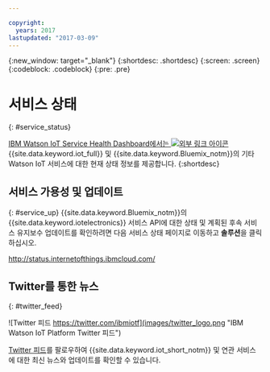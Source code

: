 ```yaml
---

copyright:
  years: 2017
lastupdated: "2017-03-09"
---
```


{:new_window: target="_blank"}
{:shortdesc: .shortdesc}
{:screen: .screen}
{:codeblock: .codeblock}
{:pre: .pre}

# 서비스 상태
{: #service_status}

[IBM Watson IoT Service Health Dashboard에서는 ![외부 링크 아이콘](../../icons/launch-glyph.svg)](https://status.internetofthings.ibmcloud.com) {{site.data.keyword.iot_full}} 및 {{site.data.keyword.Bluemix_notm}}의 기타 Watson IoT 서비스에 대한 현재 상태 정보를 제공합니다.
{:shortdesc}

## 서비스 가용성 및 업데이트
{: #service_up}
{{site.data.keyword.Bluemix_notm}}의 {{site.data.keyword.iotelectronics}} 서비스 API에 대한 상태 및 계획된 후속 서비스 유지보수 업데이트를 확인하려면 다음 서비스 상태 페이지로 이동하고 **솔루션**을 클릭하십시오.

http://status.internetofthings.ibmcloud.com/

## Twitter를 통한 뉴스
{: #twitter_feed}

![Twitter 피드 https://twitter.com/ibmiotf](images/twitter_logo.png "IBM Watson IoT Platform Twitter 피드")

[Twitter 피드](https://twitter.com/ibmiotf)를 팔로우하여 {{site.data.keyword.iot_short_notm}} 및 연관 서비스에 대한 최신 뉴스와 업데이트를 확인할 수 있습니다.
